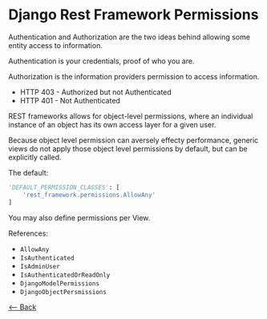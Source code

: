 # Django Rest Framework Permissions

Authentication and Authorization are the two ideas behind allowing some entity access to information.

Authentication is your credentials, proof of who you are.

Authorization is the information providers permission to access information.

- HTTP 403 - Authorized but not Authenticated
- HTTP 401 - Not Authenticated

REST frameworks allows for object-level permissions, where an individual instance of an object has its own access layer for a given user.

Because object level permission can aversely effecty performance, generic views do not apply those object level permissions by default, but can be explicitly called.

The default:

```python
'DEFAULT_PERMISSION_CLASSES': [
    'rest_framework.permissions.AllowAny'
]
```

You may also define permissions per View.

References:

- `AllowAny`
- `IsAuthenticated`
- `IsAdminUser`
- `IsAuthenticatedOrReadOnly`
- `DjangoModelPermissions`
- `DjangoObjectPersmissions`

[<-- Back](../README.md)